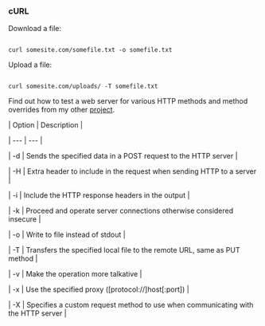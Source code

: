 ### cURL

Download a file:

```fundamental

curl somesite.com/somefile.txt -o somefile.txt

```

Upload a file:

```fundamental

curl somesite.com/uploads/ -T somefile.txt

```

Find out how to test a web server for various HTTP methods and method overrides from my other [project](https://github.com/ivan-sincek/forbidden).

| Option | Description |

| --- | --- |

| -d | Sends the specified data in a POST request to the HTTP server |

| -H | Extra header to include in the request when sending HTTP to a server |

| -i | Include the HTTP response headers in the output |

| -k | Proceed and operate server connections otherwise considered insecure |

| -o | Write to file instead of stdout |

| -T | Transfers the specified local file to the remote URL, same as PUT method |

| -v | Make the operation more talkative |

| -x | Use the specified proxy (\[protocol://\]host\[:port\]) |

| -X | Specifies a custom request method to use when communicating with the HTTP server |